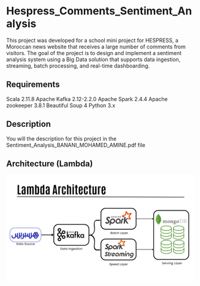 # Hespress_Comments_Sentiment_Analysis

This project was developed for a school mini project for HESPRESS, a Moroccan news website that receives a large number of comments from visitors. The goal of the project is to design and implement a sentiment analysis system using a Big Data solution that supports data ingestion, streaming, batch processing, and real-time dashboarding.
 
 ## Requirements
 
Scala 2.11.8
Apache Kafka 2.12-2.2.0
Apache Spark 2.4.4
Apache zookeeper 3.8.1
Beautiful Soup 4
Python 3.x

## Description

You will the description for this project in the Sentiment_Analysis_BANANI_MOHAMED_AMINE.pdf file

## Architecture (Lambda)
 
![alt text](https://github.com/mamen15/Hespress_Comments_Sentiment_Analysis/blob/main/Architecture.png)

